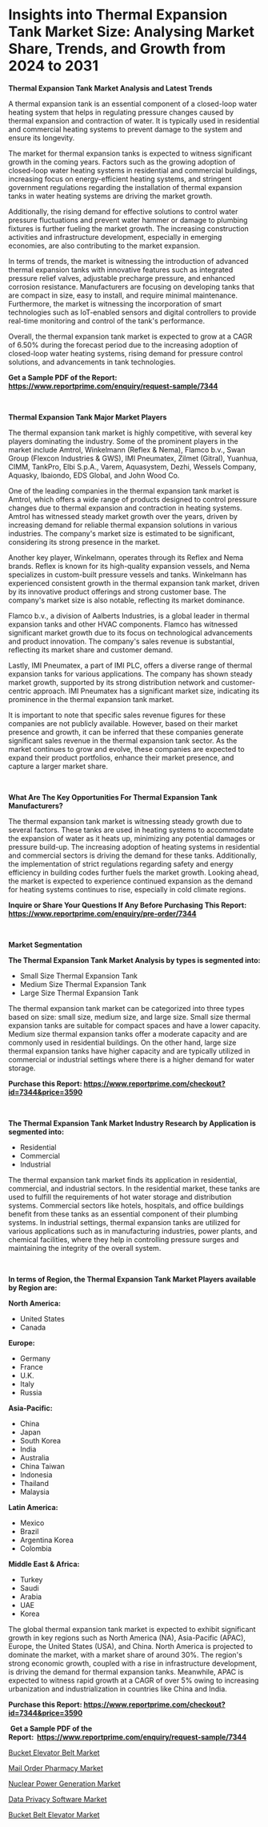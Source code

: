 <p><h1>Insights into Thermal Expansion Tank Market Size: Analysing Market Share, Trends, and Growth from 2024 to 2031</h1></p><p><strong>Thermal Expansion Tank Market Analysis and Latest Trends</strong></p>
<p><p>A thermal expansion tank is an essential component of a closed-loop water heating system that helps in regulating pressure changes caused by thermal expansion and contraction of water. It is typically used in residential and commercial heating systems to prevent damage to the system and ensure its longevity.</p><p>The market for thermal expansion tanks is expected to witness significant growth in the coming years. Factors such as the growing adoption of closed-loop water heating systems in residential and commercial buildings, increasing focus on energy-efficient heating systems, and stringent government regulations regarding the installation of thermal expansion tanks in water heating systems are driving the market growth.</p><p>Additionally, the rising demand for effective solutions to control water pressure fluctuations and prevent water hammer or damage to plumbing fixtures is further fueling the market growth. The increasing construction activities and infrastructure development, especially in emerging economies, are also contributing to the market expansion.</p><p>In terms of trends, the market is witnessing the introduction of advanced thermal expansion tanks with innovative features such as integrated pressure relief valves, adjustable precharge pressure, and enhanced corrosion resistance. Manufacturers are focusing on developing tanks that are compact in size, easy to install, and require minimal maintenance. Furthermore, the market is witnessing the incorporation of smart technologies such as IoT-enabled sensors and digital controllers to provide real-time monitoring and control of the tank's performance.</p><p>Overall, the thermal expansion tank market is expected to grow at a CAGR of 6.50% during the forecast period due to the increasing adoption of closed-loop water heating systems, rising demand for pressure control solutions, and advancements in tank technologies.</p></p>
<p><strong>Get a Sample PDF of the Report:&nbsp; <a href="https://www.reportprime.com/enquiry/request-sample/7344">https://www.reportprime.com/enquiry/request-sample/7344</a></strong></p>
<p>&nbsp;</p>
<p><strong>Thermal Expansion Tank Major Market Players</strong></p>
<p><p>The thermal expansion tank market is highly competitive, with several key players dominating the industry. Some of the prominent players in the market include Amtrol, Winkelmann (Reflex & Nema), Flamco b.v., Swan Group (Flexcon Industries & GWS), IMI Pneumatex, Zilmet (Gitral), Yuanhua, CIMM, TankPro, Elbi S.p.A., Varem, Aquasystem, Dezhi, Wessels Company, Aquasky, Ibaiondo, EDS Global, and John Wood Co.</p><p>One of the leading companies in the thermal expansion tank market is Amtrol, which offers a wide range of products designed to control pressure changes due to thermal expansion and contraction in heating systems. Amtrol has witnessed steady market growth over the years, driven by increasing demand for reliable thermal expansion solutions in various industries. The company's market size is estimated to be significant, considering its strong presence in the market.</p><p>Another key player, Winkelmann, operates through its Reflex and Nema brands. Reflex is known for its high-quality expansion vessels, and Nema specializes in custom-built pressure vessels and tanks. Winkelmann has experienced consistent growth in the thermal expansion tank market, driven by its innovative product offerings and strong customer base. The company's market size is also notable, reflecting its market dominance.</p><p>Flamco b.v., a division of Aalberts Industries, is a global leader in thermal expansion tanks and other HVAC components. Flamco has witnessed significant market growth due to its focus on technological advancements and product innovation. The company's sales revenue is substantial, reflecting its market share and customer demand.</p><p>Lastly, IMI Pneumatex, a part of IMI PLC, offers a diverse range of thermal expansion tanks for various applications. The company has shown steady market growth, supported by its strong distribution network and customer-centric approach. IMI Pneumatex has a significant market size, indicating its prominence in the thermal expansion tank market.</p><p>It is important to note that specific sales revenue figures for these companies are not publicly available. However, based on their market presence and growth, it can be inferred that these companies generate significant sales revenue in the thermal expansion tank sector. As the market continues to grow and evolve, these companies are expected to expand their product portfolios, enhance their market presence, and capture a larger market share.</p></p>
<p>&nbsp;</p>
<p><strong>What Are The Key Opportunities For Thermal Expansion Tank Manufacturers?</strong></p>
<p><p>The thermal expansion tank market is witnessing steady growth due to several factors. These tanks are used in heating systems to accommodate the expansion of water as it heats up, minimizing any potential damages or pressure build-up. The increasing adoption of heating systems in residential and commercial sectors is driving the demand for these tanks. Additionally, the implementation of strict regulations regarding safety and energy efficiency in building codes further fuels the market growth. Looking ahead, the market is expected to experience continued expansion as the demand for heating systems continues to rise, especially in cold climate regions.</p></p>
<p><strong>Inquire or Share Your Questions If Any Before Purchasing This Report: <a href="https://www.reportprime.com/enquiry/pre-order/7344">https://www.reportprime.com/enquiry/pre-order/7344</a></strong></p>
<p>&nbsp;</p>
<p><strong>Market Segmentation</strong></p>
<p><strong>The Thermal Expansion Tank Market Analysis by types is segmented into:</strong></p>
<p><ul><li>Small Size Thermal Expansion Tank</li><li>Medium Size Thermal Expansion Tank</li><li>Large Size Thermal Expansion Tank</li></ul></p>
<p><p>The thermal expansion tank market can be categorized into three types based on size: small size, medium size, and large size. Small size thermal expansion tanks are suitable for compact spaces and have a lower capacity. Medium size thermal expansion tanks offer a moderate capacity and are commonly used in residential buildings. On the other hand, large size thermal expansion tanks have higher capacity and are typically utilized in commercial or industrial settings where there is a higher demand for water storage.</p></p>
<p><strong>Purchase this Report:&nbsp;<a href="https://www.reportprime.com/checkout?id=7344&price=3590">https://www.reportprime.com/checkout?id=7344&price=3590</a></strong></p>
<p>&nbsp;</p>
<p><strong>The Thermal Expansion Tank Market Industry Research by Application is segmented into:</strong></p>
<p><ul><li>Residential</li><li>Commercial</li><li>Industrial</li></ul></p>
<p><p>The thermal expansion tank market finds its application in residential, commercial, and industrial sectors. In the residential market, these tanks are used to fulfill the requirements of hot water storage and distribution systems. Commercial sectors like hotels, hospitals, and office buildings benefit from these tanks as an essential component of their plumbing systems. In industrial settings, thermal expansion tanks are utilized for various applications such as in manufacturing industries, power plants, and chemical facilities, where they help in controlling pressure surges and maintaining the integrity of the overall system.</p></p>
<p>&nbsp;</p>
<p><strong>In terms of Region, the Thermal Expansion Tank Market Players available by Region are:</strong></p>
<p>
    <p> <strong> North America: </strong>
        <ul>
            <li>United States</li>
            <li>Canada</li>
        </ul>
        </p> 
    <p> <strong> Europe: </strong>
        <ul>
            <li>Germany</li>
            <li>France</li>
            <li>U.K.</li>
            <li>Italy</li>
            <li>Russia</li>
        </ul>
        </p> 
    <p> <strong> Asia-Pacific: </strong>
        <ul>
            <li>China</li>
            <li>Japan</li>
            <li>South Korea</li>
            <li>India</li>
            <li>Australia</li>
            <li>China Taiwan</li>
            <li>Indonesia</li>
            <li>Thailand</li>
            <li>Malaysia</li>
        </ul>
        </p> 
    <p> <strong> Latin America: </strong>
        <ul>
            <li>Mexico</li>
            <li>Brazil</li>
            <li>Argentina Korea</li>
            <li>Colombia</li>
        </ul>
        </p> 
    <p> <strong> Middle East & Africa: </strong>
        <ul>
            <li>Turkey</li>
            <li>Saudi</li>
            <li>Arabia</li>
            <li>UAE</li>
            <li>Korea</li>
        </ul>
    </p>
    </p>
<p><p>The global thermal expansion tank market is expected to exhibit significant growth in key regions such as North America (NA), Asia-Pacific (APAC), Europe, the United States (USA), and China. North America is projected to dominate the market, with a market share of around 30%. The region's strong economic growth, coupled with a rise in infrastructure development, is driving the demand for thermal expansion tanks. Meanwhile, APAC is expected to witness rapid growth at a CAGR of over 5% owing to increasing urbanization and industrialization in countries like China and India.</p></p>
<p><strong>Purchase this Report: <a href="https://www.reportprime.com/checkout?id=7344&price=3590">https://www.reportprime.com/checkout?id=7344&price=3590</a></strong></p>
<p>&nbsp;<strong>Get a Sample PDF of the Report:&nbsp;&nbsp;<a href="https://www.reportprime.com/enquiry/request-sample/7344">https://www.reportprime.com/enquiry/request-sample/7344</a></strong></p>
<p><strong></strong></p>
<p><p><a href="https://github.com/abbypearson7765/Market-Research-Report-List-2/blob/main/bucket-elevator-belt-market.md">Bucket Elevator Belt Market</a></p><p><a href="https://medium.com/@crystalpierce09/mail-order-pharmacy-market-analysis-its-cagr-market-segmentation-and-global-industry-overview-6153524977fd">Mail Order Pharmacy Market</a></p><p><a href="https://medium.com/@tammyfreeman2022/nuclear-power-generation-market-size-and-market-trends-complete-industry-overview-2023-to-2030-6bd47877a591">Nuclear Power Generation Market</a></p><p><a href="https://medium.com/p/a05ad9ee7fc2/edit">Data Privacy Software Market</a></p><p><a href="https://github.com/grishafomin4852/Market-Research-Report-List-2/blob/main/bucket-belt-elevator-market.md">Bucket Belt Elevator Market</a></p></p>